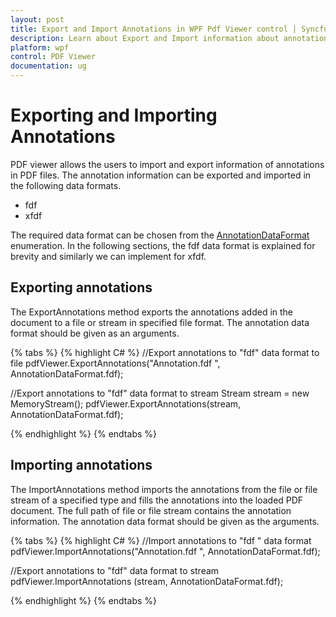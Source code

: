 ```yaml
---
layout: post
title: Export and Import Annotations in WPF Pdf Viewer control | Syncfusion
description: Learn about Export and Import information about annotations in the FDF and XFDF formats using WPF Pdf Viewer.
platform: wpf
control: PDF Viewer
documentation: ug
---
```


# Exporting and Importing Annotations

PDF viewer allows the users to import and export information of annotations in PDF files. The annotation information can be exported and imported in the following data formats.

* fdf
* xfdf

The required data format can be chosen from the [AnnotationDataFormat](https://help.syncfusion.com/cr/wpf/Syncfusion.Pdf.Parsing.AnnotationDataFormat.html) enumeration. In the following sections, the fdf data format is explained for brevity and similarly we can implement for xfdf.

## Exporting annotations

The ExportAnnotations method exports the annotations added in the document to a file or stream in specified file format. The annotation data format should be given as an arguments.

{% tabs %}
{% highlight C# %}
//Export annotations to "fdf" data format to file 
pdfViewer.ExportAnnotations("Annotation.fdf ", AnnotationDataFormat.fdf);

//Export annotations to "fdf" data format to stream
Stream stream = new MemoryStream();
pdfViewer.ExportAnnotations(stream, AnnotationDataFormat.fdf);

{% endhighlight %}
{% endtabs %}

## Importing annotations

The ImportAnnotations method imports the annotations from the file or file stream of a specified type and fills the annotations into the loaded PDF document. The full path of file or file stream contains the annotation information. The annotation data format should be given as the arguments.

{% tabs %}
{% highlight C# %}
//Import annotations to "fdf " data format
pdfViewer.ImportAnnotations("Annotation.fdf ", AnnotationDataFormat.fdf);

//Export annotations to "fdf" data format to stream
pdfViewer.ImportAnnotations (stream, AnnotationDataFormat.fdf);

{% endhighlight %}
{% endtabs %}
